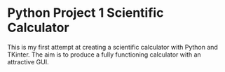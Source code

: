 # Python Project 1 Scientific Calculator

This is my first attempt at creating a scientific calculator with Python and TKinter. The aim is to produce a fully functioning calculator with an attractive GUI.
